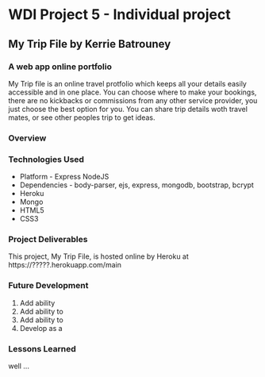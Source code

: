 # WDI Project 5 - Individual project
## My Trip File by Kerrie Batrouney

### A web app online portfolio
My Trip file is an online travel protfolio which keeps all your details easily accessible and in one place. You can choose where to make your bookings, there are no kickbacks or commissions from any other service provider, you just choose the best option for you. You can share trip details woth travel mates, or see other peoples trip to get ideas.

### Overview

### Technologies Used
* Platform - Express NodeJS
* Dependencies - body-parser, ejs, express, mongodb, bootstrap, bcrypt
* Heroku
* Mongo
* HTML5
* CSS3

### Project Deliverables

This project, My Trip File, is hosted online by Heroku at https://?????.herokuapp.com/main


### Future Development

1. Add ability
2. Add ability to
3. Add ability to
4. Develop as a



### Lessons Learned

well ...
